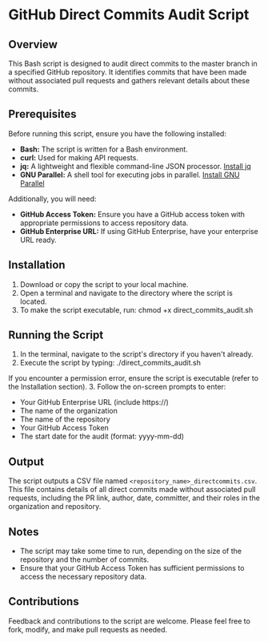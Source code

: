 # GitHub Direct Commits Audit Script

## Overview
This Bash script is designed to audit direct commits to the master branch in a specified GitHub repository. It identifies commits that have been made without associated pull requests and gathers relevant details about these commits.

## Prerequisites
Before running this script, ensure you have the following installed:
- **Bash:** The script is written for a Bash environment.
- **curl:** Used for making API requests.
- **jq:** A lightweight and flexible command-line JSON processor. [Install jq](https://stedolan.github.io/jq/download/)
- **GNU Parallel:** A shell tool for executing jobs in parallel. [Install GNU Parallel](https://www.gnu.org/software/parallel/)

Additionally, you will need:
- **GitHub Access Token:** Ensure you have a GitHub access token with appropriate permissions to access repository data.
- **GitHub Enterprise URL:** If using GitHub Enterprise, have your enterprise URL ready.

## Installation
1. Download or copy the script to your local machine.
2. Open a terminal and navigate to the directory where the script is located.
3. To make the script executable, run: chmod +x direct_commits_audit.sh


## Running the Script
1. In the terminal, navigate to the script's directory if you haven't already.
2. Execute the script by typing: ./direct_commits_audit.sh

If you encounter a permission error, ensure the script is executable (refer to the Installation section).
3. Follow the on-screen prompts to enter:
- Your GitHub Enterprise URL (include https://)
- The name of the organization
- The name of the repository
- Your GitHub Access Token
- The start date for the audit (format: yyyy-mm-dd)

## Output
The script outputs a CSV file named `<repository_name>_directcommits.csv`. This file contains details of all direct commits made without associated pull requests, including the PR link, author, date, committer, and their roles in the organization and repository.

## Notes
- The script may take some time to run, depending on the size of the repository and the number of commits.
- Ensure that your GitHub Access Token has sufficient permissions to access the necessary repository data.

## Contributions
Feedback and contributions to the script are welcome. Please feel free to fork, modify, and make pull requests as needed.



